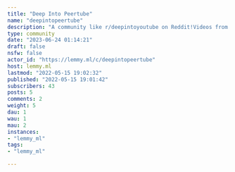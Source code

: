 ```yaml
---
title: "Deep Into Peertube" 
name: "deepintopeertube"
description: "A community like r/deepintoyoutube on Reddit!Videos from the deep depths within PeerTube, YouTube, and other video platforms that have never seen the light of day.#### Rules:  1. Videos from big platforms like YouTube must be <10,000 views at the time of posting.  2. Videos from smaller platforms like PeerTube must be <1,000 views at the time of posting.  3. For videos that are copies, the most popular version will be considered for the above criteria. For example, a copy of Gangnam Style with 100 views will not qualify, as the original has billions of views.  4. Rule 3 applies to clips of other videos as well so long as the clip has no further editing.  5. Don't self promote. Do not share videos if you are the publisher or if you personally know the publisher."
type: community
date: "2023-06-24 01:14:21"
draft: false
nsfw: false
actor_id: "https://lemmy.ml/c/deepintopeertube"
host: lemmy.ml
lastmod: "2022-05-15 19:02:32"
published: "2022-05-15 19:01:42"
subscribers: 43
posts: 5
comments: 2
weight: 5
dau: 1
wau: 1
mau: 2
instances:
- "lemmy_ml"
tags: 
- "lemmy_ml"

---
```


